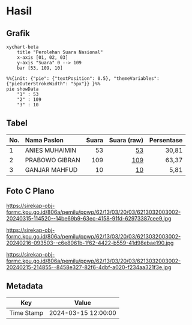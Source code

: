 # Hasil

## Grafik

```mermaid
xychart-beta
    title "Perolehan Suara Nasional"
    x-axis [01, 02, 03]
    y-axis "Suara" 0 --> 109
    bar [53, 109, 10]
```

```mermaid
%%{init: {"pie": {"textPosition": 0.5}, "themeVariables": {"pieOuterStrokeWidth": "5px"}} }%%
pie showData
    "1" : 53
    "2" : 109
    "3" : 10
```

## Tabel

| No. | Nama Paslon    | Suara | Suara (raw) | Persentase |
|:--- |:-------------- | -----:| -----------:| ----------:|
| 1   | ANIES MUHAIMIN | 53    | [53][p-1]   | 30,81      |
| 2   | PRABOWO GIBRAN | 109   | [109][p-2]  | 63,37      |
| 3   | GANJAR MAHFUD  | 10    | [10][p-3]   | 5,81       |


[p-1]: https://github.com/gigit-pemilu/pemilu-2024/blob/main/pilpres/hitung-suara/sub/62-kalimantan-tengah/sub/13-barito-timur/sub/03-patangkep-tutui/sub/2003-ramania/sub/002-tps/sub/paslon-1.txt
[p-2]: https://github.com/gigit-pemilu/pemilu-2024/blob/main/pilpres/hitung-suara/sub/62-kalimantan-tengah/sub/13-barito-timur/sub/03-patangkep-tutui/sub/2003-ramania/sub/002-tps/sub/paslon-2.txt
[p-3]: https://github.com/gigit-pemilu/pemilu-2024/blob/main/pilpres/hitung-suara/sub/62-kalimantan-tengah/sub/13-barito-timur/sub/03-patangkep-tutui/sub/2003-ramania/sub/002-tps/sub/paslon-3.txt

## Foto C Plano

https://sirekap-obj-formc.kpu.go.id/806a/pemilu/ppwp/62/13/03/20/03/6213032003002-20240315-114520--14be69b9-63ec-4158-91fd-62973387cee9.jpg

https://sirekap-obj-formc.kpu.go.id/806a/pemilu/ppwp/62/13/03/20/03/6213032003002-20240216-093503--c6e8061b-1f62-4422-b559-41d98ebae190.jpg

https://sirekap-obj-formc.kpu.go.id/806a/pemilu/ppwp/62/13/03/20/03/6213032003002-20240215-214855--8458e327-82f6-4dbf-a020-f234aa321f3e.jpg


## Metadata

| Key        | Value               |
| ---------- | ------------------- |
| Time Stamp | 2024-03-15 12:00:00 |



